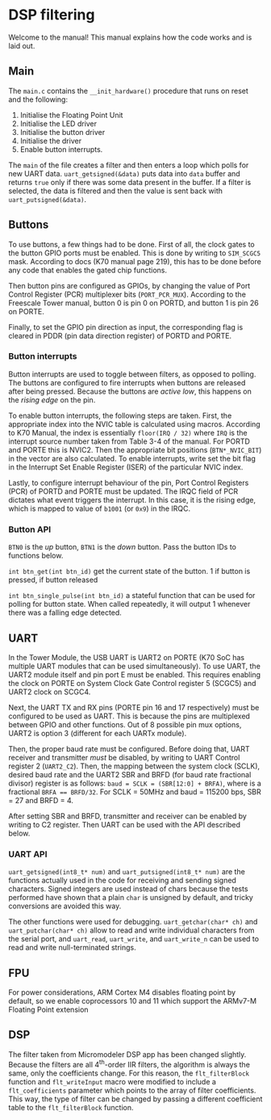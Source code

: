 # DSP filtering
Welcome to the manual! This manual explains how the code works and is laid out.

## Main
The `main.c` contains the `__init_hardware()` procedure that runs on reset and the following:
1. Initialise the Floating Point Unit
2. Initialise the LED driver
3. Initialise the button driver
4. Initialise the driver
5. Enable button interrupts.

The `main` of the file creates a filter and then enters a loop which polls for new UART data. `uart_getsigned(&data)` puts data into `data` buffer and returns `true` only if there was some data present in the buffer. If a filter is selected, the data is filtered and then the value is sent back with `uart_putsigned(&data)`.


## Buttons

To use buttons, a few things had to be done. First of all, the clock gates to the button GPIO ports must be enabled. This is done by writing to `SIM_SCGC5` mask. According to docs (K70 manual page 219), this has to be done before any code that enables the gated chip functions.

Then button pins are configured as GPIOs, by changing the value of Port Control Register (PCR) multiplexer bits (`PORT_PCR_MUX`). According to the Freescale Tower manual, button 0 is pin 0 on PORTD, and button 1 is pin 26 on PORTE.   

Finally, to set the GPIO pin direction as input, the corresponding flag is cleared in PDDR (pin data direction register) of PORTD and PORTE.
### Button interrupts
Button interrupts are used to toggle between filters, as opposed to polling. The buttons are configured to fire interrupts when buttons are released after being pressed. Because the buttons are *active low*, this happens on the *rising edge* on the pin.

To enable button interrupts, the following steps are taken. First, the appropriate index into the NVIC table is calculated using macros. According to K70 Manual, the index is essentially `floor(IRQ / 32)` where `IRQ` is the interrupt source number taken from Table 3-4 of the manual. For PORTD and PORTE this is NVIC2. Then the appropriate bit positions (`BTN*_NVIC_BIT`) in the vector are also calculated. To enable interrupts, write set the bit flag in the Interrupt Set Enable Register (ISER) of the particular NVIC index.

Lastly, to configure interrupt behaviour of the pin, Port Control Registers (PCR) of PORTD and PORTE must be updated. The IRQC field of PCR dictates what event triggers the interrupt. In this case, it is the rising edge, which is mapped to value of `b1001` (or `0x9`) in the IRQC.


### Button API
`BTN0` is the *up* button, `BTN1` is the *down* button. Pass the button IDs to functions below.

`int btn_get(int btn_id)` get the current state of the button. 1 if button is pressed, if button released

`int btn_single_pulse(int btn_id)` a stateful function that can be used for polling for button state. When called repeatedly, it will output 1 whenever there was a falling edge detected.

## UART
In the Tower Module, the USB UART is UART2 on PORTE (K70 SoC has multiple UART modules that can be used simultaneously). To use UART, the UART2 module itself and pin port E must be enabled. This requires enabling the clock on PORTE on System Clock Gate Control register 5 (SCGC5) and UART2 clock on SCGC4.

Next, the UART TX and RX pins (PORTE pin 16 and 17 respectively) must be configured to be used as UART. This is because the pins are multiplexed between GPIO and other functions. Out of 8 possible pin mux options, UART2 is option 3 (different for each UARTx module).

Then, the proper baud rate must be configured. Before doing that, UART receiver and transmitter *must* be disabled, by writing to UART Control register 2 (`UART2_C2`). Then, the mapping between the system clock (SCLK), desired baud rate and the UART2 SBR and BRFD (for baud rate fractional divisor) register is as follows: `baud = SCLK = (SBR[12:0] + BRFA)`,
where is a fractional `BRFA == BRFD/32`. For SCLK = 50MHz and baud = 115200 bps, SBR = 27 and BRFD = 4.

After setting SBR and BRFD, transmitter and receiver can be enabled by writing to C2 register. Then UART can be used with the API described below.

### UART API

`uart_getsigned(int8_t* num)` and `uart_putsigned(int8_t* num)` are the functions actually used in the code for receiving and sending signed characters. Signed integers are used instead of chars because the tests performed have shown that a plain `char` is unsigned by default, and tricky conversions are avoided this way.

The other functions were used for debugging. `uart_getchar(char* ch)` and `uart_putchar(char* ch)` allow to read and write individual characters from the serial port, and `uart_read`, `uart_write`, and `uart_write_n` can be used to read and write null-terminated strings.

## FPU
For power considerations, ARM Cortex M4 disables floating point by default, so we enable coprocessors 10 and 11 which support the ARMv7-M Floating Point extension

## DSP

The filter taken from Micromodeler DSP app has been changed slightly. Because the filters are all 4<sup>th</sup>-order IIR filters, the algorithm is always the same, only the coefficients change. For this reason, the `flt_filterBlock` function and `flt_writeInput` macro were modified to include a `flt_coefficients` parameter which points to the array of filter coefficients. This way, the type of filter can be changed by passing a different coefficient table to the `flt_filterBlock` function.
